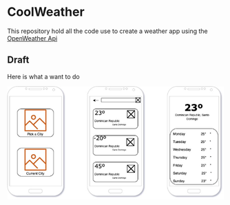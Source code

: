 # CoolWeather

This repository hold all the code use to create a weather app using the [OpenWeather Api](https://openweathermap.org/)

## Draft

Here is what a want to do

![Cool Weather App](CoolWeatherAppDraft.jpg)
